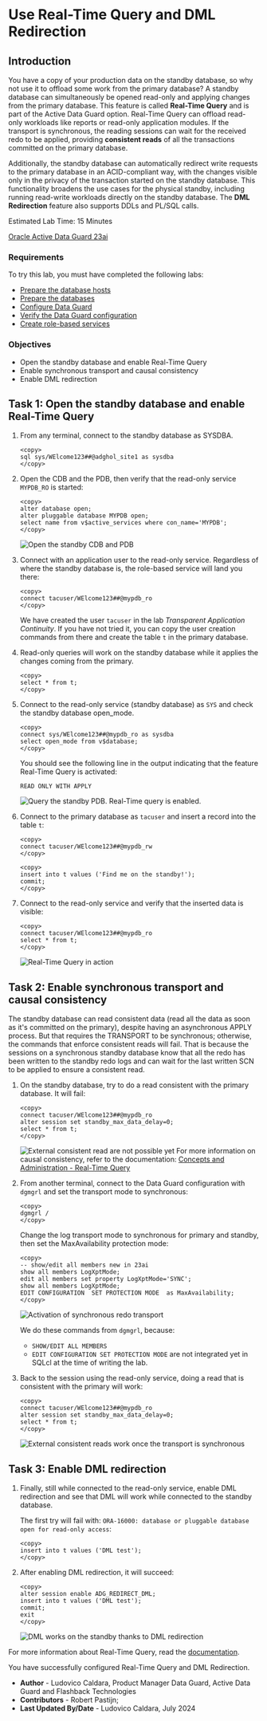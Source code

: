 # Use Real-Time Query and DML Redirection

## Introduction

You have a copy of your production data on the standby database, so why not use it to offload some work from the primary database? 
A standby database can simultaneously be opened read-only and applying changes from the primary database. This feature is called **Real-Time Query** and is part of the Active Data Guard option.
Real-Time Query can offload read-only workloads like reports or read-only application modules. If the transport is synchronous, the reading sessions can wait for the received redo to be applied, providing **consistent reads** of all the transactions committed on the primary database.

Additionally, the standby database can automatically redirect write requests to the primary database in an ACID-compliant way, with the changes visible only in the privacy of the transaction started on the standby database.
This functionality broadens the use cases for the physical standby, including running read-write workloads directly on the standby database. The **DML Redirection** feature also supports DDLs and PL/SQL calls.

Estimated Lab Time: 15 Minutes

[Oracle Active Data Guard 23ai](videohub:1_fzrzvek5)

### Requirements
To try this lab, you must have completed the following labs:
* [Prepare the database hosts](../prepare-host/prepare-host.md)
* [Prepare the databases](../prepare-db/prepare-db.md)
* [Configure Data Guard](../configure-dg/configure-dg.md)
* [Verify the Data Guard configuration](../verify-dg/verify-dg.md)
* [Create role-based services](../create-services/create-services.md)

### Objectives
* Open the standby database and enable Real-Time Query
* Enable synchronous transport and causal consistency
* Enable DML redirection

## Task 1: Open the standby database and enable Real-Time Query

1. From any terminal, connect to the standby database as SYSDBA.
    ```
    <copy>
    sql sys/WElcome123##@adghol_site1 as sysdba
    </copy>
    ```

2. Open the CDB and the PDB, then verify that the read-only service `MYPDB_RO` is started:
    ```
    <copy>
    alter database open;
    alter pluggable database MYPDB open;
    select name from v$active_services where con_name='MYPDB';
    </copy>
    ```

    ![Open the standby CDB and PDB](images/open-standby.png)

3. Connect with an application user to the read-only service. Regardless of where the standby database is, the role-based service will land you there:
    ```
    <copy>
    connect tacuser/WElcome123##@mypdb_ro
    </copy>
    ```

    We have created the user `tacuser` in the lab *Transparent Application Continuity*. If you have not tried it, you can copy the user creation commands from there and create the table `t` in the primary database.

4. Read-only queries will work on the standby database while it applies the changes coming from the primary.
    ```
    <copy>
    select * from t;
    </copy>
    ```


5. Connect to the read-only service (standby database) as `SYS` and check the standby database open_mode.
    ```
    <copy>
    connect sys/WElcome123##@mypdb_ro as sysdba
    select open_mode from v$database;
    </copy>
    ```

    You should see the following line in the output indicating that the feature Real-Time Query is activated:
    ```
    READ ONLY WITH APPLY
    ```

    ![Query the standby PDB. Real-Time query is enabled.](images/query-standby.png)

6. Connect to the primary database as `tacuser` and insert a record into the table `t`:
    ```
    <copy>
    connect tacuser/WElcome123##@mypdb_rw
    </copy>
    ```
    ```
    <copy>
    insert into t values ('Find me on the standby!');
    commit;
    </copy>
    ```
    
7. Connect to the read-only service and verify that the inserted data is visible:
    ```
    <copy>
    connect tacuser/WElcome123##@mypdb_ro
    select * from t;
    </copy>
    ```

    ![Real-Time Query in action](images/real-time-query.png)

## Task 2: Enable synchronous transport and causal consistency
The standby database can read consistent data (read all the data as soon as it's committed on the primary), despite having an asynchronous APPLY process. But that requires the TRANSPORT to be synchronous; otherwise, the commands that enforce consistent reads will fail. That is because the sessions on a synchronous standby database know that all the redo has been written to the standby redo logs and can wait for the last written SCN to be applied to ensure a consistent read.

1. On the standby database, try to do a read consistent with the primary database.
    It will fail:
    ```
    <copy>
    connect tacuser/WElcome123##@mypdb_ro
    alter session set standby_max_data_delay=0;
    select * from t;
    </copy>
    ```
    
    ![External consistent read are not possible yet](images/no-external-consistency.png)
    For more information on causal consistency, refer to the documentation: [Concepts and Administration - Real-Time Query](https://docs.oracle.com/en/database/oracle/oracle-database/23/sbydb/managing-oracle-data-guard-physical-standby-databases.html#GUID-07CB190C-C248-4FF5-AB64-EAA9C6D42677)
    
2. From another terminal, connect to the Data Guard configuration with `dgmgrl` and set the transport mode to synchronous:

    ```
    <copy>
    dgmgrl /
    </copy>
    ```

    Change the log transport mode to synchronous for primary and standby, then set the MaxAvailability protection mode:
    ```
    <copy>
    -- show/edit all members new in 23ai
    show all members LogXptMode;
    edit all members set property LogXptMode='SYNC';
    show all members LogXptMode;
    EDIT CONFIGURATION  SET PROTECTION MODE  as MaxAvailability;
    </copy>
    ```

    ![Activation of synchronous redo transport](images/sync-transport.png)

    We do these commands from `dgmgrl`, because:
    * `SHOW/EDIT ALL MEMBERS`
    * `EDIT CONFIGURATION SET PROTECTION MODE`
    are not integrated yet in SQLcl at the time of writing the lab.

3. Back to the session using the read-only service, doing a read that is consistent with the primary will work:
    ```
    <copy>
    connect tacuser/WElcome123##@mypdb_ro
    alter session set standby_max_data_delay=0;
    select * from t;
    </copy>
    ```

    ![External consistent reads work once the transport is synchronous](images/external-consistency.png)

## Task 3: Enable DML redirection
1. Finally, still while connected to the read-only service, enable DML redirection and see that DML will work while connected to the standby database.

    The first try will fail with:
    `ORA-16000: database or pluggable database open for read-only access`:

    ```
    <copy>
    insert into t values ('DML test');
    </copy>
    ```

2. After enabling DML redirection, it will succeed:
    ```
    <copy>
    alter session enable ADG_REDIRECT_DML;
    insert into t values ('DML test');
    commit;
    exit
    </copy>
    ```
    
    ![DML works on the standby thanks to DML redirection](images/dml-redirection.png)

For more information about Real-Time Query, read the [documentation](https://docs.oracle.com/en/database/oracle/oracle-database/23/sbydb/managing-oracle-data-guard-physical-standby-databases.html#GUID-D5FB88EC-799D-40E7-80E1-19474E3167E4).

You have successfully configured Real-Time Query and DML Redirection.

- **Author** - Ludovico Caldara, Product Manager Data Guard, Active Data Guard and Flashback Technologies
- **Contributors** - Robert Pastijn;
- **Last Updated By/Date** -  Ludovico Caldara, July 2024
